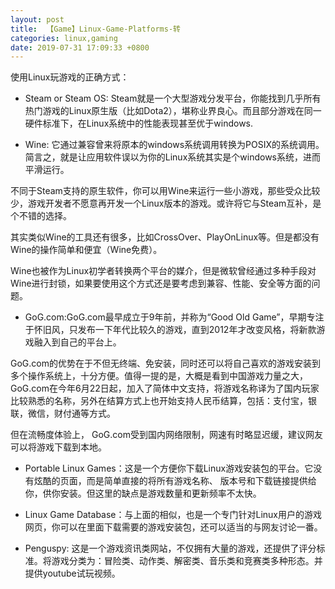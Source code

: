 ```yaml
---
layout: post
title:  【Game】Linux-Game-Platforms-转
categories: linux,gaming
date: 2019-07-31 17:09:33 +0800
---
```

使用Linux玩游戏的正确方式：
- Steam or Steam OS: Steam就是一个大型游戏分发平台，你能找到几乎所有热门游戏的Linux原生版（比如Dota2），堪称业界良心。而且部分游戏在同一硬件标准下，在Linux系统中的性能表现甚至优于windows.

- Wine: 它通过兼容曾来将原本的windows系统调用转换为POSIX的系统调用。简言之，就是让应用软件误以为你的Linux系统其实是个windows系统，进而平滑运行。　　

不同于Steam支持的原生软件，你可以用Wine来运行一些小游戏，那些受众比较少，游戏开发者不愿意再开发一个Linux版本的游戏。或许将它与Steam互补，是个不错的选择。

其实类似Wine的工具还有很多，比如CrossOver、PlayOnLinux等。但是都没有Wine的操作简单和便宜（Wine免费）。

Wine也被作为Linux初学者转换两个平台的媒介，但是微软曾经通过多种手段对Wine进行封锁，如果要使用这个方式还是要考虑到兼容、性能、安全等方面的问题。

- GoG.com:GoG.com最早成立于9年前，并称为“Good Old Game”，早期专注于怀旧风，只发布一下年代比较久的游戏，直到2012年才改变风格，将新款游戏融入到自己的平台上。

GoG.com的优势在于不但无终端、免安装，同时还可以将自己喜欢的游戏安装到多个操作系统上，十分方便。值得一提的是，大概是看到中国游戏力量之大，GoG.com在今年6月22日起，加入了简体中文支持，将游戏名称译为了国内玩家比较熟悉的名称，另外在结算方式上也开始支持人民币结算，包括：支付宝，银联，微信，财付通等方式。

但在流畅度体验上， GoG.com受到国内网络限制，网速有时略显迟缓，建议网友可以将游戏下载到本地。

- Portable Linux Games：这是一个方便你下载Linux游戏安装包的平台。它没有炫酷的页面，而是简单直接的将所有游戏名称、 版本号和下载链接提供给你，供你安装。但这里的缺点是游戏数量和更新频率不太快。

- Linux Game Database：与上面的相似，也是一个专门针对Linux用户的游戏网页，你可以在里面下载需要的游戏安装包，还可以适当的与网友讨论一番。

- Penguspy: 这是一个游戏资讯类网站，不仅拥有大量的游戏，还提供了评分标准。将游戏分类为：冒险类、动作类、解密类、音乐类和竞赛类多种形态。并提供youtube试玩视频。